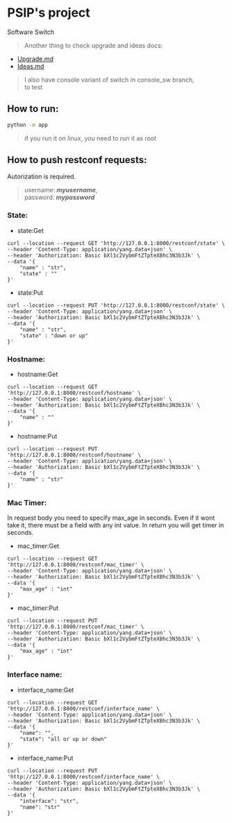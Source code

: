 # PSIP's project
Software Switch

> Another thing to check upgrade and ideas docs:

- [Upgrade.md](Upgrade.md)  
- [Ideas.md](Ideas.md)

> I also have console variant of switch in console_sw branch,  
to test

## How to run:
```bash
python -m app
```

>if you run it on linux, you need to run it as root

## How to push restconf requests:

Autorization is required.

>username: **_myusername_**,  
password: **_mypassword_**

### State:
- state:Get
```
curl --location --request GET 'http://127.0.0.1:8000/restconf/state' \
--header 'Content-Type: application/yang.data+json' \
--header 'Authorization: Basic bXl1c2VybmFtZTpteXBhc3N3b3Jk' \
--data '{
    "name" : "str",
    "state" : ""
}'
```
- state:Put
```
curl --location --request PUT 'http://127.0.0.1:8000/restconf/state' \
--header 'Content-Type: application/yang.data+json' \
--header 'Authorization: Basic bXl1c2VybmFtZTpteXBhc3N3b3Jk' \
--data '{
    "name" : "str",
    "state" : "down or up"
}'
```

### Hostname:
- hostname:Get
```
curl --location --request GET 'http://127.0.0.1:8000/restconf/hostname' \
--header 'Content-Type: application/yang.data+json' \
--header 'Authorization: Basic bXl1c2VybmFtZTpteXBhc3N3b3Jk' \
--data '{
    "name" : ""
}'
```
- hostname:Put
```
curl --location --request PUT 'http://127.0.0.1:8000/restconf/hostname' \
--header 'Content-Type: application/yang.data+json' \
--header 'Authorization: Basic bXl1c2VybmFtZTpteXBhc3N3b3Jk' \
--data '{
    "name" : "str"
}'
```

### Mac Timer:

In request body you need to specify max_age in seconds. Even if it wont take it, there must be a field with any int value.
In return you will get timer in seconds.

- mac_timer:Get
```
curl --location --request GET 'http://127.0.0.1:8000/restconf/mac_timer' \
--header 'Content-Type: application/yang.data+json' \
--header 'Authorization: Basic bXl1c2VybmFtZTpteXBhc3N3b3Jk' \
--data '{
    "max_age" : "int"
}'
```
- mac_timer:Put
```
curl --location --request PUT 'http://127.0.0.1:8000/restconf/mac_timer' \
--header 'Content-Type: application/yang.data+json' \
--header 'Authorization: Basic bXl1c2VybmFtZTpteXBhc3N3b3Jk' \
--data '{
    "max_age" : "int"
}'
```

### Interface name:
- interface_name:Get
```
curl --location --request GET 'http://127.0.0.1:8000/restconf/interface_name' \
--header 'Content-Type: application/yang.data+json' \
--header 'Authorization: Basic bXl1c2VybmFtZTpteXBhc3N3b3Jk' \
--data '{
    "name": "",
    "state": "all or up or down"
}'
```
- interface_name:Put
```
curl --location --request PUT 'http://127.0.0.1:8000/restconf/interface_name' \
--header 'Content-Type: application/yang.data+json' \
--header 'Authorization: Basic bXl1c2VybmFtZTpteXBhc3N3b3Jk' \
--data '{
    "interface": "str",
    "name": "str"
}'
```
